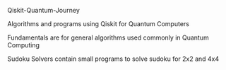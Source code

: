 Qiskit-Quantum-Journey

Algorithms and programs using Qiskit for Quantum Computers


Fundamentals are for general algorithms used commonly in Quantum Computing

Sudoku Solvers contain small programs to solve sudoku for 2x2 and 4x4
